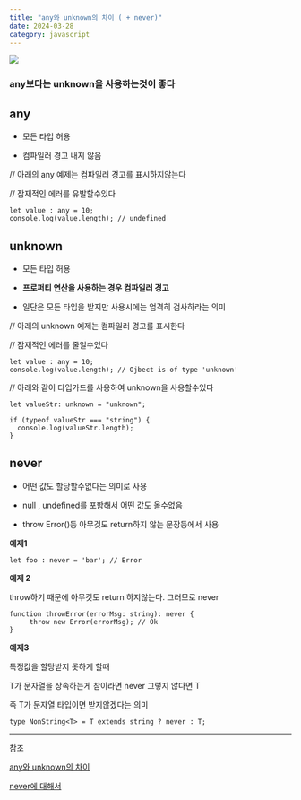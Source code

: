 ```yaml
---
title: "any와 unknown의 차이 ( + never)"
date: 2024-03-28
category: javascript
---
```


![](/storage/1711637979.jpg)

### any보다는 unknown을 사용하는것이 좋다

## any

* 모든 타입 허용

* 컴파일러 경고 내지 않음

// 아래의 any 예제는 컴파일러 경고를 표시하지않는다

// 잠재적인 에러를 유발할수있다

```
let value : any = 10;
console.log(value.length); // undefined
```

## unknown

* 모든 타입 허용

* **프로퍼티 연산을 사용하는 경우 컴파일러 경고**

* 일단은 모든 타입을 받지만 사용시에는 엄격히 검사하라는 의미

// 아래의 unknown 예제는 컴파일러 경고를 표시한다

// 잠재적인 에러를 줄일수있다

```
let value : any = 10;
console.log(value.length); // Ojbect is of type 'unknown' 
```

// 아래와 같이 타입가드를 사용하여 unknown을 사용할수있다

```
let valueStr: unknown = "unknown";

if (typeof valueStr === "string") {
  console.log(valueStr.length);
}
```

## never

* 어떤 값도 할당할수없다는 의미로 사용

* null , undefined를 포함해서 어떤 값도 올수없음

* throw Error()등 아무것도 return하지 않는 문장등에서 사용

**예제1**

```
let foo : never = 'bar'; // Error
```

**예제 2**

throw하기 때문에 아무것도 return 하지않는다. 그러므로 never

```
function throwError(errorMsg: string): never {
     throw new Error(errorMsg); // Ok
} 
```

**예제3**

특정값을 할당받지 못하게 할때

T가 문자열을 상속하는게 참이라면 never 그렇지 않다면 T

즉 T가 문자열 타입이면 받지않겠다는 의미

```
type NonString<T> = T extends string ? never : T;
```

---

참조

[any와 unknown의 차이](https://developer-talk.tistory.com/198)

[never에 대해서](https://velog.io/@jiseon-han/%ED%83%80%EC%9E%85%EC%8A%A4%ED%81%AC%EB%A6%BD%ED%8A%B8-%EA%B0%84%EB%8B%A8-%EC%A0%95%EB%A6%AC-any-unknown-never)
